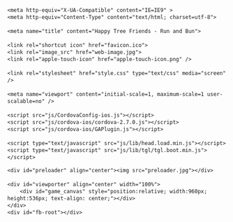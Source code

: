 <!DOCTYPE html>
<html>
<head>
    <title>Happy Tree Friends - Run and Bun</title>

    <meta http-equiv="X-UA-Compatible" content="IE=IE9" >
    <meta http-equiv="Content-Type" content="text/html; charset=utf-8">

    <meta name="title" content="Happy Tree Friends - Run and Bun">

    <link rel="shortcut icon" href="favicon.ico">
    <link rel="image_src" href="web-image.jpg">
    <link rel="apple-touch-icon" href="apple-touch-icon.png" />

    <link rel="stylesheet" href="style.css" type="text/css" media="screen" />
		
    <meta name="viewport" content="initial-scale=1, maximum-scale=1 user-scalable=no" />

    <script src="js/CordovaConfig-ios.js"></script>
    <script src="js/cordova-ios/cordova-2.7.0.js"></script>
    <script src="js/cordova-ios/GAPlugin.js"></script>

    <script type="text/javascript" src="js/lib/head.load.min.js"></script>
    <script type="text/javascript" src="js/lib/tgl/tgl.boot.min.js"></script>

</head>

<body>

	<div id="preloader" align="center"><img src="preloader.jpg"></div>

	<div id="viewporter" align="center" width="100%">
    	<div id="game_canvas" style="position:relative; width:960px; height:536px; text-align: center;"></div>
	</div>
	<div id="fb-root"></div>

</body>

</html>
